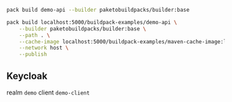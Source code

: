 ```bash
pack build demo-api --builder paketobuildpacks/builder:base
```

```bash
pack build localhost:5000/buildpack-examples/demo-api \
    --builder paketobuildpacks/builder:base \
    --path . \
    --cache-image localhost:5000/buildpack-examples/maven-cache-image:latest \
    --network host \
    --publish
```

## Keycloak

realm ```demo```
client ```demo-client```
